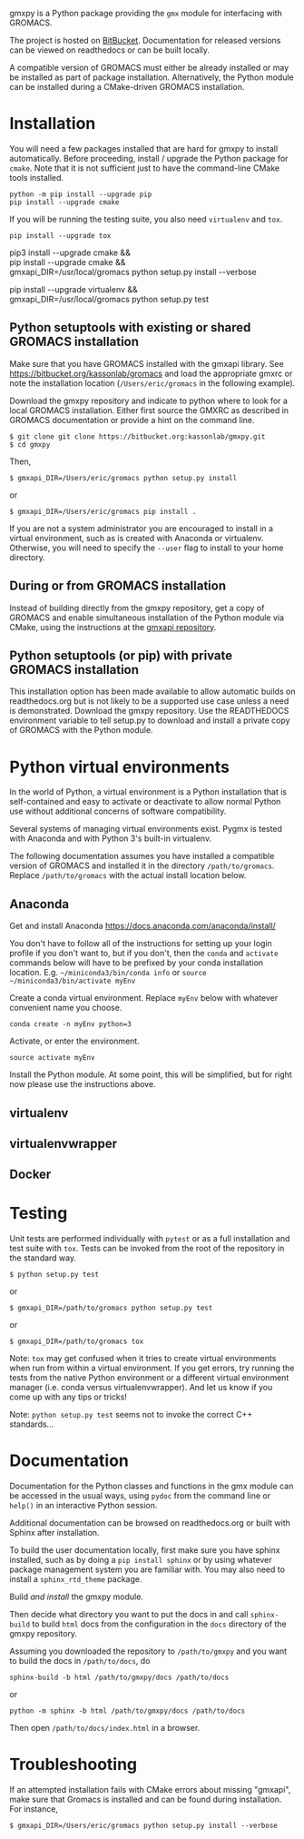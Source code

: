gmxpy is
a Python package providing the `gmx` module for interfacing with GROMACS.

The project is hosted on [BitBucket](https://bitbucket.org/kassonlab/gmxpy).
Documentation for released versions can be viewed on readthedocs or can be built locally.

A compatible version of GROMACS must either be already installed or may be installed
as part of package installation.
Alternatively, the Python module can be installed during a CMake-driven GROMACS installation.

# Installation

You will need a few packages installed that are hard for gmxpy to install automatically.
Before proceeding, install / upgrade the Python package for `cmake`. Note that it is not
sufficient just to have the command-line CMake tools installed.

    python -m pip install --upgrade pip
    pip install --upgrade cmake
    
If you will be running the testing suite, you also need `virtualenv` and `tox`.

    pip install --upgrade tox

pip3 install --upgrade cmake && \
pip install --upgrade cmake && \
gmxapi_DIR=/usr/local/gromacs python setup.py install --verbose

pip install --upgrade virtualenv && \
gmxapi_DIR=/usr/local/gromacs python setup.py test

## Python setuptools with existing or shared GROMACS installation

Make sure that you have GROMACS installed with the gmxapi library.
See https://bitbucket.org/kassonlab/gromacs
and load the appropriate gmxrc or note the installation location
(`/Users/eric/gromacs` in the following example).

Download the gmxpy repository and indicate to python where to look for a local GROMACS installation.
Either first source the GMXRC as described in GROMACS documentation or provide a hint on the command line.

    $ git clone git clone https://bitbucket.org:kassonlab/gmxpy.git
    $ cd gmxpy

Then,

    $ gmxapi_DIR=/Users/eric/gromacs python setup.py install

or

    $ gmxapi_DIR=/Users/eric/gromacs pip install .

If you are not a system administrator you are encouraged to install in a virtual environment,
such as is created with Anaconda or virtualenv.
Otherwise, you will need to specify the `--user` flag to install to your home directory.

## During or from GROMACS installation

Instead of building directly from the gmxpy repository,
get a copy of GROMACS and enable simultaneous installation of the Python module
via CMake, using the instructions at the
[gmxapi repository](https://bitbucket.org/kassonlab/gromacs).

## Python setuptools (or pip) with private GROMACS installation

This installation option has been made available to allow automatic builds on readthedocs.org
but is not likely to be a supported use case unless a need is demonstrated. Download the gmxpy repository.
Use the READTHEDOCS environment variable to tell setup.py to download and install a private copy of
GROMACS with the Python module.

# Python virtual environments

In the world of Python, a virtual environment is a Python installation that is self-contained
and easy to activate or deactivate to allow normal Python use without additional concerns of
software compatibility.

Several systems of managing virtual environments exist. Pygmx is tested with Anaconda and with
Python 3's built-in virtualenv.

The following documentation assumes you have installed a compatible version of GROMACS and
installed it in the directory `/path/to/gromacs`. Replace `/path/to/gromacs` with the actual
install location below.

## Anaconda

Get and install Anaconda https://docs.anaconda.com/anaconda/install/

You don't have to follow all of the instructions for setting up your login profile if you don't want to,
but if you don't, then the `conda` and `activate` commands below will have to be prefixed by your
conda installation location. E.g. `~/miniconda3/bin/conda info` or `source ~/miniconda3/bin/activate myEnv`

Create a conda virtual environment. Replace `myEnv` below with whatever convenient name you choose.

    conda create -n myEnv python=3

Activate, or enter the environment.

    source activate myEnv

Install the Python module. At some point, this will be simplified, but for right now please use the instructions above.

## virtualenv

## virtualenvwrapper

## Docker

# Testing

Unit tests are performed individually with `pytest` or as a full installation and test
suite with `tox`. Tests can be invoked from the root of the repository in the standard way.

    $ python setup.py test
    
or

    $ gmxapi_DIR=/path/to/gromacs python setup.py test

or

    $ gmxapi_DIR=/path/to/gromacs tox

Note: `tox` may get confused when it tries to create virtual environments when run from within
a virtual environment. If you get errors, try running the tests from the native Python environment
or a different virtual environment manager (i.e. conda versus virtualenvwrapper). And let us know
if you come up with any tips or tricks!

Note: `python setup.py test` seems not to invoke the correct C++ standards...

# Documentation

Documentation for the Python classes and functions in the gmx module can be accessed in the usual ways, using `pydoc`
from the command line or `help()` in an interactive Python session.

Additional documentation can be browsed on readthedocs.org or built with Sphinx after installation.

To build the user documentation locally, first make sure you have sphinx installed, such as by doing
a `pip install sphinx` or by using whatever package management system you are familiar with.
You may also need to install a `sphinx_rtd_theme` package.

Build *and install* the gmxpy module.

Then decide what directory you want to put the docs in and call `sphinx-build` to build `html` docs
from the configuration in the `docs` directory of the gmxpy repository.

Assuming you downloaded the repository to `/path/to/gmxpy` and you want to build the docs in `/path/to/docs`,
do

    sphinx-build -b html /path/to/gmxpy/docs /path/to/docs
    
or

    python -m sphinx -b html /path/to/gmxpy/docs /path/to/docs

Then open `/path/to/docs/index.html` in a browser.

# Troubleshooting

If an attempted installation fails with CMake errors about missing "gmxapi", make
sure that Gromacs is installed and can be found during installation. For instance,

    $ gmxapi_DIR=/Users/eric/gromacs python setup.py install --verbose